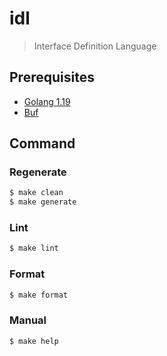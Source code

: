 # idl
>  Interface Definition Language

## Prerequisites
- [Golang 1.19](https://go.dev/doc/install) 
- [Buf](https://docs.buf.build/installation)

## Command

### Regenerate
```sh
$ make clean
$ make generate
```

### Lint
```sh
$ make lint
```

### Format
```sh
$ make format
```

### Manual
```sh
$ make help
```